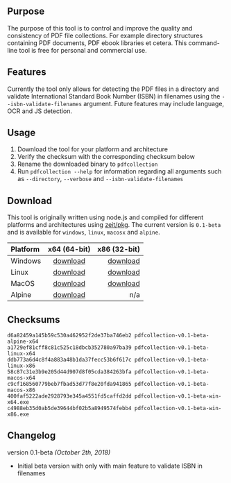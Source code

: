 ## Purpose
The purpose of this tool is to control and improve the quality and consistency of PDF file collections. For example directory structures containing PDF documents, PDF ebook libraries et cetera. This command-line tool is free for personal and commercial use. 

## Features
Currently the tool only allows for detecting the PDF files in a directory and validate International Standard Book Number (ISBN) in filenames using the `--isbn-validate-filenames` argument. Future features may include language, OCR and JS detection. 

## Usage
1. Download the tool for your platform and architecture
2. Verify the checksum with the corresponding checksum below
3. Rename the downloaded binary to `pdfcollection`
4. Run `pdfcollection --help` for information regarding all arguments such as `--directory`, `--verbose` and `--isbn-validate-filenames`

## Download
This tool is originally written using node.js and compiled for different platforms and architectures using [zeit/pkg](https://github.com/zeit/pkg). The current version is `0.1-beta` and is available for `windows`, `linux`, `macosx` and `alpine`.

Platform     | x64 (64-bit)  | x86 (32-bit)
:----------- |:-------------:| -----------:
Windows      | [download](/assets/downloads/pdf-collection/v0.1-beta/pdfcollection-v0.1-beta-win-x64.exe) | [download](/assets/downloads/pdf-collection/v0.1-beta/pdfcollection-v0.1-beta-win-x86.exe)
Linux        | [download](/assets/downloads/pdf-collection/v0.1-beta/pdfcollection-v0.1-beta-linux-x64) | [download](/assets/downloads/pdf-collection/v0.1-beta/pdfcollection-v0.1-beta-linux-x86)
MacOS        | [download](/assets/downloads/pdf-collection/v0.1-beta/pdfcollection-v0.1-beta-macos-x64) | [download](/assets/downloads/pdf-collection/v0.1-beta/pdfcollection-v0.1-beta-macos-x86)
Alpine       | [download](/assets/downloads/pdf-collection/v0.1-beta/pdfcollection-v0.1-beta-alpine-x64) | n/a

## Checksums
    d6a82459a145b59c530a462952f2de37ba746eb2 pdfcollection-v0.1-beta-alpine-x64
    a1729ef81cff8c81c525c18dbcb352780a97ba39 pdfcollection-v0.1-beta-linux-x64
    ddb773a6d4c8f4a883a48b1da37fecc53b6f617c pdfcollection-v0.1-beta-linux-x86
    58c87c31e3b9e205d44d907d8f05cda384263bfa pdfcollection-v0.1-beta-macos-x64
    c9cf168560779beb7fbad53d77f8e20fda941865 pdfcollection-v0.1-beta-macos-x86
    400faf5222ade2928793e345a4551fd5caffd2dd pdfcollection-v0.1-beta-win-x64.exe
    c4988eb35d0ab5de39644bf02b5a8949574febb4 pdfcollection-v0.1-beta-win-x86.exe
	
## Changelog

version 0.1-beta *(October 2th, 2018)*

* Initial beta version with only with main feature to validate ISBN in filenames